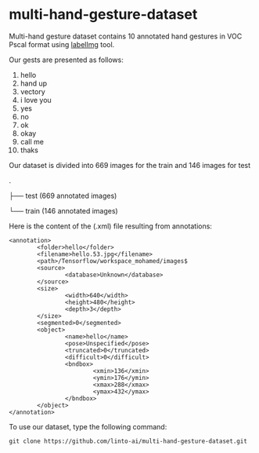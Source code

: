 # multi-hand-gesture-dataset
Multi-hand gesture dataset contains 10 annotated hand gestures in VOC Pscal format using [labelImg](https://github.com/tzutalin/labelImg) tool.

Our gests are presented as follows:
1. hello
2. hand up
3. vectory
4. i love you
5. yes
6. no
7. ok
8. okay
9. call me
10. thaks

Our dataset is divided into 669 images for the train and 146 images for test

.

├── test  (669 annotated images)

└── train (146 annotated images)

Here is the content of the (.xml) file resulting from annotations:

```
<annotation>
        <folder>hello</folder>
        <filename>hello.53.jpg</filename>
        <path>/Tensorflow/workspace_mohamed/images$
        <source>
                <database>Unknown</database>
        </source>
        <size>
                <width>640</width>
                <height>480</height>
                <depth>3</depth>
        </size>
        <segmented>0</segmented>
        <object>
                <name>hello</name>
                <pose>Unspecified</pose>
                <truncated>0</truncated>
                <difficult>0</difficult>
                <bndbox>
                        <xmin>136</xmin>
                        <ymin>176</ymin>
                        <xmax>288</xmax>
                        <ymax>432</ymax>
                </bndbox>
        </object>
</annotation>

```

To use our dataset, type the following command:
```
git clone https://github.com/linto-ai/multi-hand-gesture-dataset.git
```

